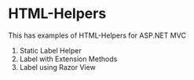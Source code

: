# HTML-Helpers
This has examples of HTML-Helpers for ASP.NET MVC
1. Static Label Helper
2. Label with Extension Methods
3. Label using Razor View
